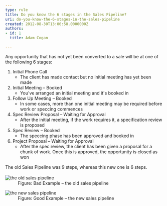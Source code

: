 ```yaml
---
type: rule
title: Do you know the 6 stages in the Sales Pipeline?
uri: do-you-know-the-6-stages-in-the-sales-pipeline
created: 2012-08-30T13:06:58.0000000Z
authors:
- id: 1
  title: Adam Cogan

---
```




<span class='intro'> <p>Any opportunity that has not yet been converted to a sale will be at one of the following 6 stages&#58;</p> </span>

<ol><li>Initial Phone Call 
      <ul><li>The client has made contact but no initial meeting has yet been made</li></ul></li><li>Initial Meeting – Booked 
      <ul><li>You've arranged an initial meeting and it's booked in​</li></ul></li><li>Follow Up Meeting – Booked 
      <ul><li>In some cases, more than one initial meeting may be required before work or speccing commences</li></ul></li><li>Spec Review Proposal – Waiting for Approval 
      <ul><li>After the initial meeting, if the work requires it, a specification review is proposed</li></ul></li><li>Spec Review – Booked 
      <ul><li>The speccing phase has been approved and booked in</li></ul></li><li>Project Proposal – Waiting for Approval 
      <ul><li>After the spec review, the client has been given a proposal for a chunk of work. Once this is approved, the opportunity is closed as won</li></ul></li></ol><p>The old <span style="line-height&#58;20.799999237060547px;">Sales Pip</span><span style="line-height&#58;20.799999237060547px;">e</span><span style="line-height&#58;20.799999237060547px;">line</span>&#160;was 9 steps, whereas&#160;this new one is 6 steps.</p><dl class="badImage"><dt>
      <img alt="the old sales pipeline" src="/PublishingImages/old-sales-pipeline.jpg" />
   </dt><dd>Figure&#58; Bad Example – the old sales pipeline</dd></dl><dl class="goodImage"><dt>
      <img alt="the new sales pipeline" src="/PublishingImages/new-sales-pipeline.jpg" />
   </dt><dd>Figure&#58; Good Example – the new sales pipeline​</dd></dl>


